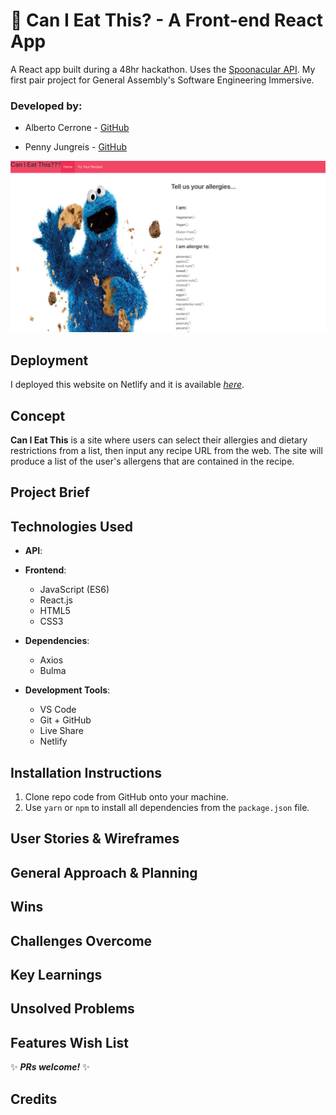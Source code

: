 # 🍪 Can I Eat This? - A Front-end React App
A React app built during a 48hr hackathon. Uses the [Spoonacular API](https://spoonacular.com/food-api). My first pair project for General Assembly's Software Engineering Immersive.
### Developed by:
* Alberto Cerrone - [GitHub](https://github.com/albertocerrone)

* Penny Jungreis - [GitHub](https://github.com/penelopecj)

![homepage](./src/images/homepage.png)

## Deployment
I deployed this website on Netlify and it is available [_here_](https://recipe-allergies.netlify.app/).

## Concept
**Can I Eat This** is a site where users can select their allergies and dietary restrictions from a list, then input any recipe URL from the web. The site will produce a list of the user's allergens that are contained in the recipe.

## Project Brief

## Technologies Used
* **API**:

* **Frontend**:
  * JavaScript (ES6)
  * React.js
  * HTML5
  * CSS3
* **Dependencies**:
  * Axios
  * Bulma
* **Development Tools**:
  * VS Code
  * Git + GitHub
  * Live Share
  * Netlify
## Installation Instructions
1. Clone repo code from GitHub onto your machine.
2. Use `yarn` or `npm` to install all dependencies from the `package.json` file.

## User Stories & Wireframes


## General Approach & Planning


## Wins


## Challenges Overcome


## Key Learnings


## Unsolved Problems


## Features Wish List

✨ ***PRs welcome!*** ✨

## Credits